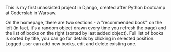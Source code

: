 This is my first unassisted project in Django, created after Python bootcamp at Coderslab in Warsaw.

On the homepage, there are two sections - a "recommended book" on the left (in fact, it's a random object drawn every time you refresh the page) and the list of books on the right (sorted by last added object).
Full list of books is sorted by title, you can go for details by clicking in selected position.
Logged user can add new books, edit and delete existing one.


